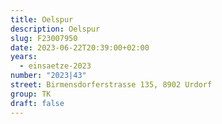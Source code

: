 ```yaml
---
title: Oelspur
description: Oelspur
slug: F23007950
date: 2023-06-22T20:39:00+02:00
years:
  - einsaetze-2023
number: "2023|43"
street: Birmensdorferstrasse 135, 8902 Urdorf
group: TK
draft: false
---
```


